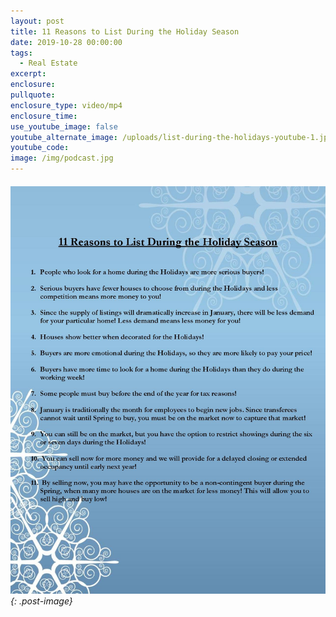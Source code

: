 ```yaml
---
layout: post
title: 11 Reasons to List During the Holiday Season
date: 2019-10-28 00:00:00
tags:
  - Real Estate
excerpt:
enclosure:
pullquote:
enclosure_type: video/mp4
enclosure_time:
use_youtube_image: false
youtube_alternate_image: /uploads/list-during-the-holidays-youtube-1.jpg
youtube_code:
image: /img/podcast.jpg
---
```


###### ![](/uploads/11-reasons-holiday-season-page-001-1.jpg){: .post-image}
